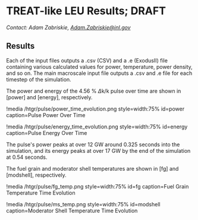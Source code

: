 # TREAT-like LEU Results; DRAFT

*Contact: Adam Zabriskie, Adam.Zabriskie@inl.gov*

## Results

Each of the input files outputs a .csv (CSV) and a .e (ExodusII) file containing various calculated values for power, temperature, power density, and so on.
The main macroscale input file outputs a .csv and .e file for each timestep of the simulation.

The power and energy of the 4.56 % $\Delta$k/k pulse over time are shown in [power] and [energy], respectively.

!media /htgr/pulse/power_time_evolution.png
       style=width:75%
       id=power
       caption=Pulse Power Over Time

!media /htgr/pulse/energy_time_evolution.png
       style=width:75%
       id=energy
       caption=Pulse Energy Over Time

The pulse's power peaks at over 12 GW around 0.325 seconds into the simulation, and its energy peaks at over 17 GW by the end of the simulation at 0.54 seconds.

The fuel grain and moderator shell temperatures are shown in [fg] and [modshell], respectively.

!media /htgr/pulse/fg_temp.png
       style=width:75%
       id=fg
       caption=Fuel Grain Temperature Time Evolution

!media /htgr/pulse/ms_temp.png
       style=width:75%
       id=modshell
       caption=Moderator Shell Temperature Time Evolution
